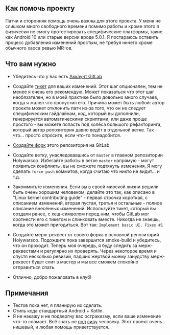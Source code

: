 Как помочь проекту
------------------

Патчи и сторонняя помощь очень важны для этого проекта. У меня не слишком много свободного времени помимо работы
и кроме этого я физически не смогу протестировать специфические платформы, такие как Android 10 или старые версии вроде
5.0.1. Я постараюсь оставить процесс добавления изменений простым, не требуя ничего кроме обычного хаоса ревью MR-ов.

Что вам нужно
-------------

* Убедитесь что у вас есть [Аккаунт GitLab](https://gitlab.com/users/sign_in#register-pane)

* Создайте [тикет](https://gitlab.com/Kanedias/holywarsoo-android/issues/new?issue) для ваших изменений.
  Этот шаг опционален, тем не менее я очень его рекомендую.
  Может показаться что этот шаг необязателен, но в моей практике было довольно много случаев, когда я жалел
  что пропустил его. Причина может быть любой: автор проекта может отклонить патч из-за того, что он не следует
  специфическим гайдлайнам, код, который вы дополнили, генерируется автоматическими скриптами,
  или даже проще простого - вы можете попасть под колёса большого рефакторинга, который автор репозитория 
  давно ведёт в отдельной ветке. Так что... просто спросите, если что-то понадобится.

* [Создайте форк](https://gitlab.com/Kanedias/holywarsoo-android/forks/new) этого репозитория на GitLab

* Создайте ветку, унаследовавшись от `master` в главном репозитории Holywarsoo. Избегайте работы в ветке
  `master` напрямую - могут появиться конфликты, вы не сможете подтянуть изменения,
  Я могу сделать `force push` коммитов, когда считаю что никто не видит... и т.д.

* Закоммитьте изменения. Если вы в своей мирской жизни решили быть очень хорошим человеком,
  делайте это так, как описано в "Linux kernel contributing guide" - первая строчка короткая, 
  с описанием изменений, вторая пустая, третья и остальные - полное описание внесённых изменений.
  Используйте тикет, который вы создали ранее, с хеш-символом перед ним, чтобы GitLab мог соотнести
  его с тикетом и слинковать вместе. Никогда не знаешь, когда это может пригодиться.
  Вот так: `Implement basic UI. Fixes #1`

* Создайте мерж-реквест от своего форка в основной репозиторий Holywarsoo. Подождите пока завершится
  smoke-build и убедитесь, что он проходит. Теперь моя очередь, я буду следить за мерж-реквестами
  и регулярно их проверять. Через некоторое время и спустя несколько ревизий, падших жертвой моему
  занудству мерж-реквест будет слит в мастер и мы все сможем спокойно отправиться спать.

* Отлично, добро пожаловать в клуб!

Примечания
----------

* Тестов пока нет, я планирую их сделать.
* Стиль кода стандартный Android + Kotlin.
* Я не накажу и не подвергну вас остракизму, если ваше изменение что-то сломает. Всё знать не
  [под](https://lkml.org/lkml/2004/12/20/255) 
  [силу](http://catb.org/esr/writings/unix-koans/zealot.html) человеку.
  Этот проект очень нишевый, и любая помощь приветствуется.
